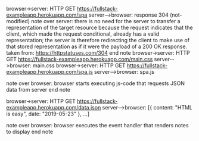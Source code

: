browser->server: HTTP GET https://fullstack-exampleapp.herokuapp.com/spa
server-->browser: response 304 (not-modified)
note over server:
there is no need for the server to transfer a representation of the target resource 
because the request indicates that the client, which made the request conditional, 
already has a valid representation; the server is therefore redirecting 
the client to make use of that stored representation as if it were the payload of a 200 OK response.
taken from: https://httpstatuses.com/304
end note
browser->server: HTTP GET https://fullstack-exampleapp.herokuapp.com/main.css
server-->browser: main.css
browser->server: HTTP GET https://fullstack-exampleapp.herokuapp.com/spa.js
server-->browser: spa.js

note over browser:
browser starts executing js-code
that requests JSON data from server 
end note

browser->server: HTTP GET https://fullstack-exampleapp.herokuapp.com/data.json
server-->browser: [{ content: "HTML is easy", date: "2019-05-23" }, ...]

note over browser:
browser executes the event handler
that renders notes to display
end note